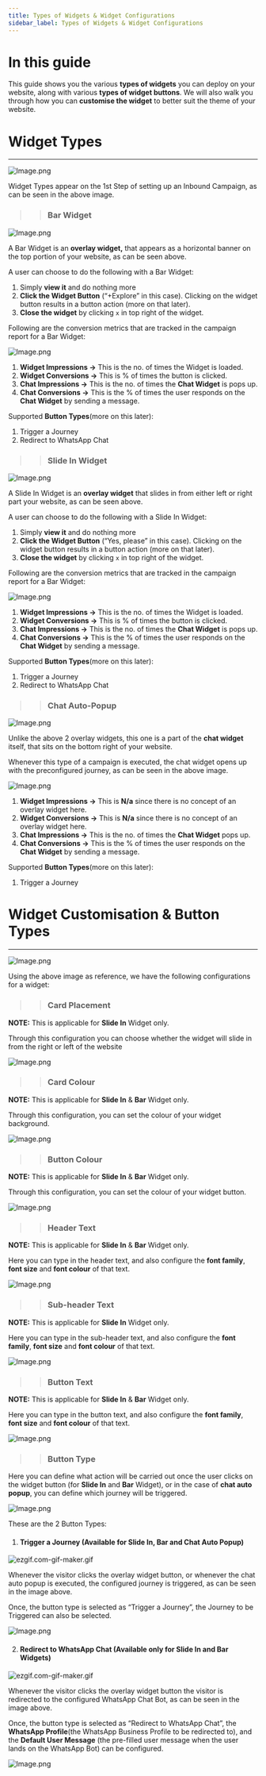 ```yaml
---
title: Types of Widgets & Widget Configurations
sidebar_label: Types of Widgets & Widget Configurations
---
```


# In this guide

This guide shows you the various **types of widgets** you can deploy on your website, along with various **types of widget buttons**.
We will also walk you through how you can **customise the widget** to better suit the theme of your website.

# Widget Types

---

![Image.png](https://res.craft.do/user/full/a59774be-e9f6-fe9e-e9df-69fe0168e698/doc/068BB776-1320-44EE-951A-D501BCFBC578/19FE3CC8-C5A0-4FE2-BE1F-15B94EAF06BD_2/xx74Dy0lQqqJaIZX8aiWHGwFA2KFqsKIHKqLYH5Snpcz/Image.png)

Widget Types appear on the 1st Step of setting up an Inbound Campaign, as can be seen in the above image.

> > ### Bar Widget

![Image.png](https://res.craft.do/user/full/a59774be-e9f6-fe9e-e9df-69fe0168e698/doc/068BB776-1320-44EE-951A-D501BCFBC578/D1C5305A-CF52-4EC3-85AB-0EF46FBD9B12_2/6y6Y15O8m77fRHLd3irlOJi71Y9l09ghXc2hyEMZp78z/Image)

A Bar Widget is an **overlay widget,** that appears as a horizontal banner on the top portion of your website, as can be seen above.

A user can choose to do the following with a Bar Widget:

1. Simply **view it** and do nothing more
2. **Click the Widget Button** (“+Explore” in this case). Clicking on the widget button results in a button action (more on that later).
3. **Close the widget** by clicking `x` in top right of the widget.

Following are the conversion metrics that are tracked in the campaign report for a Bar Widget:

![Image.png](https://res.craft.do/user/full/a59774be-e9f6-fe9e-e9df-69fe0168e698/doc/068BB776-1320-44EE-951A-D501BCFBC578/E3877865-EBB5-42B4-9606-BED23C4AC43D_2/qytzfqPMqoSqe6KUBpR7PCToyVo30pwbGwk6cgIvmH4z/Image.png)

1. **Widget Impressions →** This is the no. of times the Widget is loaded.
2. **Widget Conversions →** This is % of times the button is clicked.
3. **Chat Impressions →** This is the no. of times the **Chat Widget** is pops up.
4. **Chat Conversions →** This is the % of times the user responds on the **Chat Widget** by sending a message.

Supported **Button Types**(more on this later):

1. Trigger a Journey
2. Redirect to WhatsApp Chat

> > ### Slide In Widget

![Image.png](https://res.craft.do/user/full/a59774be-e9f6-fe9e-e9df-69fe0168e698/doc/068BB776-1320-44EE-951A-D501BCFBC578/6EA5C210-DCEF-4BDE-91BA-684C7B2AFD6A_2/KP7Jh3yytFnrjRn4e0kxWxzhMyTFr9xI16xpMvusQFkz/Image)

A Slide In Widget is an **overlay widget** that slides in from either left or right part your website, as can be seen above.

A user can choose to do the following with a Slide In Widget:

1. Simply **view it** and do nothing more
2. **Click the Widget Button** (“Yes, please” in this case). Clicking on the widget button results in a button action (more on that later).
3. **Close the widget** by clicking `x` in top right of the widget.

Following are the conversion metrics that are tracked in the campaign report for a Bar Widget:

![Image.png](https://res.craft.do/user/full/a59774be-e9f6-fe9e-e9df-69fe0168e698/doc/068BB776-1320-44EE-951A-D501BCFBC578/6F52E321-959B-4DBD-A9F5-C8482E52E9CB_2/FrmMTyk5E5exlmyZOdj3Hsby35wiQ5ZzZLtehnvdVBYz/Image.png)

1. **Widget Impressions →** This is the no. of times the Widget is loaded.
2. **Widget Conversions →** This is % of times the button is clicked.
3. **Chat Impressions →** This is the no. of times the **Chat Widget** is pops up.
4. **Chat Conversions →** This is the % of times the user responds on the **Chat Widget** by sending a message.

Supported **Button Types**(more on this later):

1. Trigger a Journey
2. Redirect to WhatsApp Chat

> > ### Chat Auto-Popup

![Image.png](https://res.craft.do/user/full/a59774be-e9f6-fe9e-e9df-69fe0168e698/doc/068BB776-1320-44EE-951A-D501BCFBC578/B6BD397D-3D20-43E2-BD0A-96EB4244752B_2/GkYg3GybLbn2xnt3mxlrXz6REIdInCLIZvK6nn7p7t0z/Image.png)

Unlike the above 2 overlay widgets, this one is a part of the **chat widget** itself, that sits on the bottom right of your website.

Whenever this type of a campaign is executed, the chat widget opens up with the preconfigured journey, as can be seen in the above image.

![Image.png](https://res.craft.do/user/full/a59774be-e9f6-fe9e-e9df-69fe0168e698/doc/068BB776-1320-44EE-951A-D501BCFBC578/B01D15FD-2B61-4634-BD8E-45D3D1A047D5_2/2oZyKUGjQ1DFZnQgy1fIc7XYxqXto5yrLGqOGvdFydMz/Image.png)

1. **Widget Impressions →** This is **N/a** since there is no concept of an overlay widget here.
2. **Widget Conversions →** This is **N/a** since there is no concept of an overlay widget here.
3. **Chat Impressions →** This is the no. of times the **Chat Widget** pops up.
4. **Chat Conversions →** This is the % of times the user responds on the **Chat Widget** by sending a message.

Supported **Button Types**(more on this later):

1. Trigger a Journey

# Widget Customisation & Button Types

---

![Image.png](https://res.craft.do/user/full/a59774be-e9f6-fe9e-e9df-69fe0168e698/doc/068BB776-1320-44EE-951A-D501BCFBC578/7ED8A487-C498-482A-A9E0-348B540E03CE_2/AQb2kVja4XD9P969kjqmHAhxBhwvFsKeZO6kBdpTPigz/Image.png)

Using the above image as reference, we have the following configurations for a widget:

> > ### Card Placement

**NOTE:** This is applicable for **Slide In** Widget only.

Through this configuration you can choose whether the widget will slide in from the right or left of the website

![Image.png](https://res.craft.do/user/full/a59774be-e9f6-fe9e-e9df-69fe0168e698/doc/068BB776-1320-44EE-951A-D501BCFBC578/F316FD13-277A-418F-858B-C43E53CBF61A_2/uRpDS0OooEZSlAPxcPCuEZIYb6bWUdsUmcq9TwoB3goz/Image.png)

> > ### Card Colour

**NOTE:** This is applicable for **Slide In** & **Bar** Widget only.

Through this configuration, you can set the colour of your widget background.

![Image.png](https://res.craft.do/user/full/a59774be-e9f6-fe9e-e9df-69fe0168e698/doc/068BB776-1320-44EE-951A-D501BCFBC578/1C1EDDF4-1574-4147-8B29-95973713C73D_2/LjMgTi3J3p4W5NY38UwdmGPxL190tsvLisAuOtckJoUz/Image.png)

> > ### Button Colour

**NOTE:** This is applicable for **Slide In** & **Bar** Widget only.

Through this configuration, you can set the colour of your widget button.

![Image.png](https://res.craft.do/user/full/a59774be-e9f6-fe9e-e9df-69fe0168e698/doc/068BB776-1320-44EE-951A-D501BCFBC578/1C1EDDF4-1574-4147-8B29-95973713C73D_2/LjMgTi3J3p4W5NY38UwdmGPxL190tsvLisAuOtckJoUz/Image.png)

> > ### Header Text

**NOTE:** This is applicable for **Slide In** & **Bar** Widget only.

Here you can type in the header text, and also configure the **font family**, **font size** and **font colour** of that text.

![Image.png](https://res.craft.do/user/full/a59774be-e9f6-fe9e-e9df-69fe0168e698/doc/068BB776-1320-44EE-951A-D501BCFBC578/4C7103A4-A04E-4C01-9A6F-C6A880AB221D_2/yUFE4SMFyos8i2jWVTmEMLIj5H5WJ6gSISEFqentKD4z/Image.png)

> > ### Sub-header Text

**NOTE:** This is applicable for **Slide In** Widget only.

Here you can type in the sub-header text, and also configure the **font family**, **font size** and **font colour** of that text.

![Image.png](https://res.craft.do/user/full/a59774be-e9f6-fe9e-e9df-69fe0168e698/doc/068BB776-1320-44EE-951A-D501BCFBC578/F6B62D8B-C6A2-4FCA-9F7C-76ACD806EF9D_2/wyxxEeU71WY3kuHdlQiqbf9ax07HDiXLFvcoVfKLlRkz/Image.png)

> > ### Button Text

**NOTE:** This is applicable for **Slide In** & **Bar** Widget only.

Here you can type in the button text, and also configure the **font family**, **font size** and **font colour** of that text.

![Image.png](https://res.craft.do/user/full/a59774be-e9f6-fe9e-e9df-69fe0168e698/doc/068BB776-1320-44EE-951A-D501BCFBC578/AC671CAE-D222-4814-8DF3-5F73C04DEB9A_2/rz99CYZnhYc9OkqR5RyTE6AD7Dt2DVjv82bw4YS0pGUz/Image.png)

> > ### Button Type

Here you can define what action will be carried out once the user clicks on the widget button (for **Slide In** and **Bar** Widget), or in the case of **chat auto popup**, you can define which journey will be triggered.

![Image.png](https://res.craft.do/user/full/a59774be-e9f6-fe9e-e9df-69fe0168e698/doc/068BB776-1320-44EE-951A-D501BCFBC578/B3A70C0D-5862-4E23-A80F-462E231A7BFC_2/MqGPo3IOnnKxRlXAc3RhjC9w7fDioBcy8tFymWHmbUcz/Image.png)

These are the 2 Button Types:

1. #### Trigger a Journey (Available for Slide In, Bar and Chat Auto Popup)

![ezgif.com-gif-maker.gif](https://res.craft.do/user/full/a59774be-e9f6-fe9e-e9df-69fe0168e698/doc/068BB776-1320-44EE-951A-D501BCFBC578/987FA212-1C23-4A14-B28A-E4B88A3EC8EF_2/wJVKiJecbfcei7KDW39eX38DXkG3iWjKMZYQy32QJwYz/ezgif.com-gif-maker.gif)

Whenever the visitor clicks the overlay widget button, or whenever the chat auto popup is executed, the configured journey is triggered, as can be seen in the image above.

Once, the button type is selected as “Trigger a Journey”, the Journey to be Triggered can also be selected.

![Image.png](https://res.craft.do/user/full/a59774be-e9f6-fe9e-e9df-69fe0168e698/doc/068BB776-1320-44EE-951A-D501BCFBC578/93CD6076-C655-4F48-98FE-FD10531BD125_2/Ln6ysuHZcQlSMIa1idj59FgoMxdD2jVl1XZUUmh8Hpkz/Image.png)

2. #### Redirect to WhatsApp Chat (Available only for Slide In and Bar Widgets)

![ezgif.com-gif-maker.gif](https://res.craft.do/user/full/a59774be-e9f6-fe9e-e9df-69fe0168e698/doc/068BB776-1320-44EE-951A-D501BCFBC578/A5A1CB8A-0FB0-4645-863A-D9A298E47851_2/PVO4h0BFE4M4Rz0Wvfxuod9P4fvy6LtD36ksiLAWdjwz/ezgif.com-gif-maker.gif)

Whenever the visitor clicks the overlay widget button the visitor is redirected to the configured WhatsApp Chat Bot, as can be seen in the image above.

Once, the button type is selected as “Redirect to WhatsApp Chat”, the **WhatsApp Profile**(the WhatsApp Business Profile to be redirected to), and the **Default User Message** (the pre-filled user message when the user lands on the WhatsApp Bot) can be configured.

![Image.png](https://res.craft.do/user/full/a59774be-e9f6-fe9e-e9df-69fe0168e698/doc/068BB776-1320-44EE-951A-D501BCFBC578/36DCDDCE-D78E-40BB-828E-196C20835A6B_2/XpClxWt36hlKGhYJ2c3QnOuudmcSoWZAoamiyN1eyg0z/Image.png)

